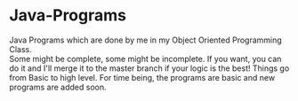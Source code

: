 # Java-Programs
Java Programs which are done by me in my Object Oriented Programming Class.<br>
Some might be complete, some might be incomplete. If you want, you can do it and I'll merge it to the master branch if your logic is the best!
Things go from Basic to high level. For time being, the programs are basic and new programs are added soon. 
